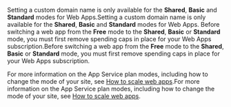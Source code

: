 <span data-ttu-id="87e7f-101">Setting a custom domain name is only available for the **Shared**, **Basic** and **Standard** modes for Web Apps.</span><span class="sxs-lookup"><span data-stu-id="87e7f-101">Setting a custom domain name is only available for the **Shared**, **Basic** and **Standard** modes for Web Apps.</span></span> <span data-ttu-id="87e7f-102">Before switching a web app from the **Free** mode to the **Shared**, **Basic** or **Standard** mode, you must first remove spending caps in place for your Web Apps subscription.</span><span class="sxs-lookup"><span data-stu-id="87e7f-102">Before switching a web app from the **Free** mode to the **Shared**, **Basic** or **Standard** mode, you must first remove spending caps in place for your Web Apps subscription.</span></span> 

<span data-ttu-id="87e7f-103">For more information on the App Service plan modes, including how to change the mode of your site, see [How to scale web apps](../articles/app-service-web/web-sites-scale.md).</span><span class="sxs-lookup"><span data-stu-id="87e7f-103">For more information on the App Service plan modes, including how to change the mode of your site, see [How to scale web apps](../articles/app-service-web/web-sites-scale.md).</span></span>

